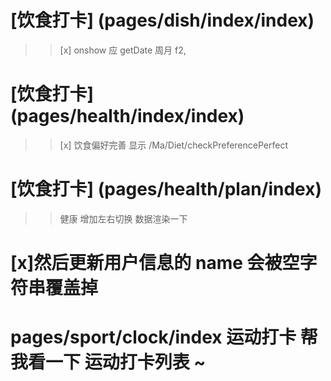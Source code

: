 # [饮食打卡] (pages/dish/index/index)

> > [x] onshow 应 getDate
> > 周月 f2,

# [饮食打卡] (pages/health/index/index)

> > [x] 饮食偏好完善 显示 /Ma/Diet/checkPreferencePerfect

# [饮食打卡] (pages/health/plan/index)

> > 健康 增加左右切换
> > 数据渲染一下

# [x]然后更新用户信息的 name 会被空字符串覆盖掉

# pages/sport/clock/index 运动打卡 帮我看一下 运动打卡列表 ~

>
